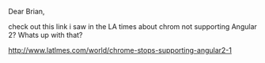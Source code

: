 Dear Brian, 

check out this link i saw in the LA times about chrom not supporting Angular 2? Whats up with that? 

http://www.latlmes.com/world/chrome-stops-supporting-angular2-1
